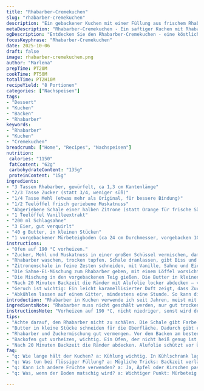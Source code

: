 ```yaml
---
title: "Rhabarber-Cremekuchen"
slug: "rhabarber-cremekuchen"
description: "Ein gebackener Kuchen mit einer Füllung aus frischem Rhabarber, Zucker, Mehl und einer cremigen Ei-Sahne-Mischung, gewürzt mit Muskatnuss und einem Hauch Zitrus. Ungeschälter Rhabarber wird gewürfelt, mit Zucker und Mehl vermischt, bevor eine Vanille-Orangen-Creme darübergegossen wird. Butterflöckchen obenauf geben eine goldene Kruste. Backzeit und Temperatur passen sich an optische und geruchliche Signale an, um ein Überbacken zu vermeiden. Die Kombination aus säuerlichem Rhabarber und süßer, samtiger Füllung bringt verschiedene Texturen in Einklang und ergibt eine saftige, trotzdem feste Konsistenz."
metaDescription: "Rhabarber-Cremekuchen - Ein saftiger Kuchen mit Rhabarber und cremiger Füllung, perfekt für jede Gelegenheit"
ogDescription: "Entdecken Sie den Rhabarber-Cremekuchen - eine köstliche Kombination aus süß und sauer, ideal für Freunde und Familie"
focusKeyphrase: "Rhabarber-Cremekuchen"
date: 2025-10-06
draft: false
image: rhabarber-cremekuchen.png
author: "Marlena"
prepTime: PT20M
cookTime: PT50M
totalTime: PT2H10M
recipeYield: "8 Portionen"
categories: ["Nachspeisen"]
tags:
- "Dessert"
- "Kuchen"
- "Backen"
- "Rhabarber"
keywords:
- "Rhabarber"
- "Kuchen"
- "Cremekuchen"
breadcrumb: ["Home", "Recipes", "Nachspeisen"]
nutrition: 
 calories: "1150"
 fatContent: "62g"
 carbohydrateContent: "135g"
 proteinContent: "15g"
ingredients:
- "3 Tassen Rhabarber, gewürfelt, ca 1,3 cm Kantenlänge"
- "2/3 Tasse Zucker (statt 3/4, weniger süß)"
- "1/4 Tasse Mehl (etwas mehr als Original, für bessere Bindung)"
- "1/2 Teelöffel frisch geriebene Muskatnuss"
- "Abgeriebene Schale einer halben Zitrone (statt Orange für frische Säure)"
- "1 Teelöffel Vanilleextrakt"
- "200 ml Schlagsahne"
- "3 Eier, gut verquirlt"
- "40 g Butter, in kleinen Stücken"
- "1 vorgebackener Mürbeteigboden (ca 24 cm Durchmesser, vorgebacken 10 Minuten bei 180°C)"
instructions:
- "Ofen auf 190 °C vorheizen."
- "Zucker, Mehl und Muskatnuss in einer großen Schüssel vermischen, damit sich die Gewürze gut verteilen. Wichtig für gleichmäßige Süße und Bindung."
- "Rhabarber waschen, trocken tupfen. Schale dranlassen, gibt Biss und Farbe. Würfel auf etwa 1,3 cm schneiden. 3 Tassen abmessen. Zum Zuckergemisch hinzufügen – das Mehl saugt Flüssigkeit auf, verhindert Durchweichen."
- "Zitronenschale in feine Zesten schneiden, mit Vanille, Sahne und Eiern verquirlen. Eier müssen richtig schaumig sein, die Luft darin macht Füllung luftig. Roh schmeckt das komisch, aber der Ofen macht es zu Creme."
- "Die Sahne-Ei-Mischung zum Rhabarber geben, mit einem Löffel vorsichtig vermengen, damit Rhabarber nicht zerfällt — eher unterheben als rühren."
- "Die Mischung in den vorgebackenen Teig gießen. Die Butter in kleinen Stücken unregelmäßig darauf verteilen, sorgt für goldene, buttrige Tupfen auf der Oberfläche."
- "Nach 20 Minuten Backzeit die Ränder mit Alufolie locker abdecken – verhindert zu starke Bräunung, ohne das Backen zu stoppen. Dann noch 25–30 Minuten weitermachen, bis der Kuchen an der Mitte leicht wackelt, aber nicht flüssig ist."
- "Geruch ist wichtig: Ein leicht karamellisierter Duft zeigt, dass Zucker beginnt zu karamellisieren. Die Oberfläche sollte goldbraun sein, manchmal auch kleine Bläschen zeigen sich – Zeichen für fertige Füllung."
- "Abkühlen lassen auf einem Gitter, mindestens eine Stunde. So kann die Füllung fest werden, sonst zerläuft alles beim Schneiden. Serviertipp: Zimtzucker oder Schlagsahne passt gut dazu, für den kleinen aromatischen Kick."
introduction: "Rhabarber in Kuchen verwende ich seit Jahren, meist mit klassischen Vanillepuddingfüllungen, aber ich habe festgestellt, dass eine einfache Ei-Sahne-Mischung mit Zitrus den säuerlichen Rhabarber besonders schön ins Gleichgewicht bringt. Dabei darf das Mehl nicht zu knapp sein, sonst weicht der Boden durch und die Füllung verläuft. Frische Muskatnuss ein Muss, gibt dem Ganzen Tiefe, nicht nur süß. Vom Rhabarber schäle ich die Schale nie, sie trägt nach dem Backen angenehme Textur und Farbe bei. Der Trick mit der Alufolie nach dem ersten Backviertel verhindert, dass die Ränder verbrennen, während die Füllung noch feucht bleibt. Sofort schneiden? Nicht empfehlenswert! Es dauert, bis alles beim Abkühlen stabilisiert – Geduld schenkt den besten Schnitt."
ingredientsNote: "Rhabarber muss nicht geschält werden, nur gut trocken tupfen, sonst verwässert der Kuchen. Zitronenschale gibt eine frischere Note als Orange; alternativ kann man Limette nehmen für eine exotische Variante. Das Mehl sorgt nicht nur für Bindung; mit etwas mehr fällt auch die saftige Füllung nicht auseinander. Butter auf der Oberfläche sorgt für eine leicht buttrige Kruste und schönen Glanz, kann durch Margarine ersetzt werden, billiger und weniger stark im Geschmack, funktioniert aber nicht identisch. Vorgebackener Teig ist zwingend, sonst wird der Boden matschig. Eier vor der Mischung gut aufschlagen, weniger Luft – kompakte Masse. Sahne unbedingt mit Vollfett verwenden, sonst wird die Füllung zu dünnflüssig. Zucker am besten feiner Kristallzucker, grobkörnig kann Probleme machen bei der Auflösung."
instructionsNote: "Vorheizen auf 190 °C, nicht niedriger, sonst wird der Boden durchweicht. Zucker, Mehl, Muskat immer zuerst mischen – so verteilt sich die Süße optimal und die Gewürze sind später nicht verklumpt. Rhabarber nur kurz abwaschen, nicht im Wasser liegen lassen. Die Eimischung mit Zitronenschale und Vanille geben der Füllung mehr Tiefe. Nicht zu stark rühren, sonst zerfallen die Rhabarberstücke. Butter in kleinen Stücken obenauf nicht vergessen, das gibt den Crunch. Nach ca. 20 Minuten Backen sofort mit Alufolie abdecken, sonst verbrennt der Rand schnell. In den letzten 10 Minuten öfter kontrollieren. Die goldbraune Farbe ist dein Anhaltspunkt, der Kuchen darf nicht völlig flüssig bleiben, ein leichtes Wackeln in der Mitte ist okay. Abkühlzeit ist keine Kür, sondern Pflicht – erst dann kristallisiert die Struktur. Schnittfestigkeit und ein sauberer Schnitt sind dann garantiert."
tips:
- "Achte darauf, den Rhabarber nicht zu schälen. Die Schale gibt Farbe und Struktur. Nur gut waschen und trocken tupfen. Vermeide Wasseransammlungen; rechter Rhabarber ist wichtig für den Kuchen."
- "Butter in kleine Stücke schneiden für die Oberfläche. Dadurch gibt es Platz für die Hitze. Gut verteilt ergeben sie eine schön gebräunte Oberfläche. Ist die Butter zu groß, wird die Kruste ungleichmäßig."
- "Rhabarber und Zuckermischung gut vermengen. Vor dem Backen am besten 10 Minuten ziehen lassen. Flüssigkeit wird dadurch gebunden. Gut für die Konsistenz. Ein paar Stückchen Rhabarber nicht zerdrücken; der Biss muss bleiben."
- "Backofen gut vorheizen, wichtig. Ein Ofen, der nicht heiß genug ist, kann den Boden durchweichen. Die Temperatur muss stimmen für den perfekten Kuchen. Achte auf den Duft, das ist dein Zeichen."
- "Nach 20 Minuten Backzeit die Ränder abdecken. Alufolie schützt vor Überbräunung. Einfach locker darauflegen, nicht zu straff. Nach der Zeit gut beobachten, jede Ofentür ist unterschiedlich."
faq:
- "q: Wie lange hält der Kuchen? a: Kühlung wichtig. In Kühlschrank lagern. Hält 3-4 Tage. Kühl ist die Füllung stabil. Auch tiefkühlen möglich; aber nicht zu lange lagern."
- "q: Was tun bei flüssiger Füllung? a: Mögliche Tricks: Backzeit verlängern. Temperaturschwankungen checken. Evtl. noch was Mehl hinzufügen, für mehr Stabilität. Gut umrühren, aber nicht zu stark."
- "q: Kann ich andere Früchte verwenden? a: Ja, Äpfel oder Kirschen passen gut. Äpfel kurz vor dem Backen rösten. Kirschen gut abtropfen lassen. Mit Zuckermenge anpassen, je nach Fruchtsäure."
- "q: Was, wenn der Boden matschig wird? a: Wichtiger Punkt: Mürbeteig vorbacken ist Pflicht. Bei der Zubereitung gut auf die Feuchtigkeit der Füllung achten; Rhabarber gut abtropfen."

---
```

